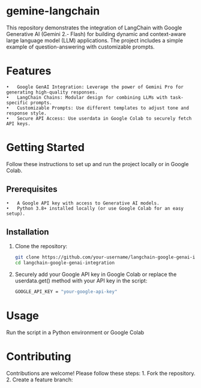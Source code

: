 # gemine-langchain
This repository demonstrates the integration of LangChain with Google Generative AI (Gemini 2.- Flash) for building dynamic and context-aware large language model (LLM) applications. The project includes a simple example of question-answering with customizable prompts.


# Features
	•	Google GenAI Integration: Leverage the power of Gemini Pro for generating high-quality responses.
	•	LangChain Chains: Modular design for combining LLMs with task-specific prompts.
	•	Customizable Prompts: Use different templates to adjust tone and response style.
	•	Secure API Access: Use userdata in Google Colab to securely fetch API keys.

# Getting Started

Follow these instructions to set up and run the project locally or in Google Colab.

## Prerequisites
	•	A Google API key with access to Generative AI models.
	•	Python 3.8+ installed locally (or use Google Colab for an easy setup).

## Installation
1. Clone the repository:
   ```bash
   git clone https://github.com/your-username/langchain-google-genai-integration.git
   cd langchain-google-genai-integration

2.	Securely add your Google API key in Google Colab or replace the userdata.get() method with your API key in the script:
       ```bash
       GOOGLE_API_KEY = "your-google-api-key"
# Usage
Run the script in a Python environment or Google Colab

# Contributing
Contributions are welcome! Please follow these steps:
	1.	Fork the repository.
	2.	Create a feature branch:

 
